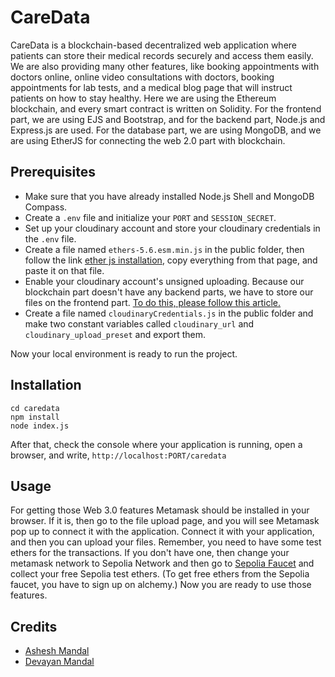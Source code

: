 # CareData

CareData is a blockchain-based decentralized web application where patients can store their medical records securely and access them easily. We are also providing many other features, like booking appointments with doctors online, online video consultations with doctors, booking appointments for lab tests, and a medical blog page that will instruct patients on how to stay healthy.
Here we are using the Ethereum blockchain, and every smart contract is written on Solidity. For the frontend part, we are using EJS and Bootstrap, and for the backend part, Node.js and Express.js are used. For the database part, we are using MongoDB, and we are using EtherJS for connecting the web 2.0 part with blockchain.

## Prerequisites

- Make sure that you have already installed Node.js Shell and MongoDB Compass.
- Create a `.env` file and initialize your `PORT` and `SESSION_SECRET`.
- Set up your cloudinary account and store your cloudinary credentials in the `.env` file.
- Create a file named `ethers-5.6.esm.min.js` in the public folder, then follow the link [ether js installation](https://cdn.ethers.io/lib/ethers-5.1.esm.min.js), copy everything from that page, and paste it on that file.
- Enable your cloudinary account's unsigned uploading. Because our blockchain part doesn't have any backend parts, we have to store our files on the frontend part. [To do this, please follow this article.](https://medium.com/@aalam-info-solutions-llp/how-to-upload-images-to-cloudinary-with-react-js-ad402f775818)
- Create a file named `cloudinaryCredentials.js` in the public folder and make two constant variables called `cloudinary_url` and `cloudinary_upload_preset` and export them.

Now your local environment is ready to run the project.

## Installation

```
cd caredata
npm install
node index.js
```

After that, check the console where your application is running, open a browser, and write,
`http://localhost:PORT/caredata`

## Usage

For getting those Web 3.0 features Metamask should be installed in your browser. If it is, then go to the file upload page, and you will see Metamask pop up to connect it with the application. Connect it with your application, and then you can upload your files. Remember, you need to have some test ethers for the transactions. If you don't have one, then change your metamask network to Sepolia Network and then go to [Sepolia Faucet](https://sepoliafaucet.com/) and collect your free Sepolia test ethers. (To get free ethers from the Sepolia faucet, you have to sign up on alchemy.) Now you are ready to use those features.

## Credits

- [Ashesh Mandal](https://github.com/asheshmandal2003)
- [Devayan Mandal](https://github.com/devayanm)
